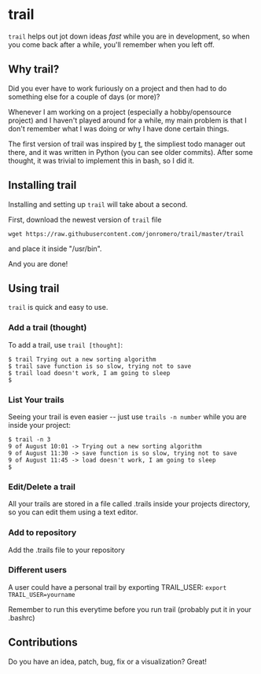 trail
=======

`trail` helps out jot down ideas *fast* while you are in development, so
when you come back after a while, you'll remember when you left off.
 
Why trail?
------

Did you ever have to work furiously on a project and then had to do something else for a couple of days (or more)?

Whenever I am working on a project (especially a hobby/opensource project) 
and I haven't played around for a while, my main problem is that I don't remember
what I was doing or why I have done certain things.

The first version of trail was inspired by [t](https://bitbucket.org/sjl/t/), the simpliest todo manager out there,
and it was written in Python (you can see older commits). After some thought, it was
trivial to implement this in bash, so I did it.



Installing trail
------------

Installing and setting up `trail` will take about a second.

First, download the newest version of `trail` file 

`wget https://raw.githubusercontent.com/jonromero/trail/master/trail`

and place it inside "/usr/bin".

And you are done!

Using trail
-------

`trail` is quick and easy to use.

### Add a trail (thought)

To add a trail, use `trail [thought]`:

    $ trail Trying out a new sorting algorithm
    $ trail save function is so slow, trying not to save
    $ trail load doesn't work, I am going to sleep
    $

### List Your trails

Seeing your trail is even easier -- just use `trails -n number` while you are inside your project:

    $ trail -n 3
    9 of August 10:01 -> Trying out a new sorting algorithm
    9 of August 11:30 -> save function is so slow, trying not to save
    9 of August 11:45 -> load doesn't work, I am going to sleep
    $

### Edit/Delete a trail

All your trails are stored in a file called .trails inside your projects directory, so you can edit them using a text editor.

### Add to repository
Add the .trails file to your repository

### Different users
A user could have a personal trail by exporting TRAIL_USER:
`export TRAIL_USER=yourname`

Remember to run this everytime before you run trail (probably put it in your .bashrc)

Contributions 
----------------------------
Do you have an idea, patch, bug, fix or a visualization? Great!

